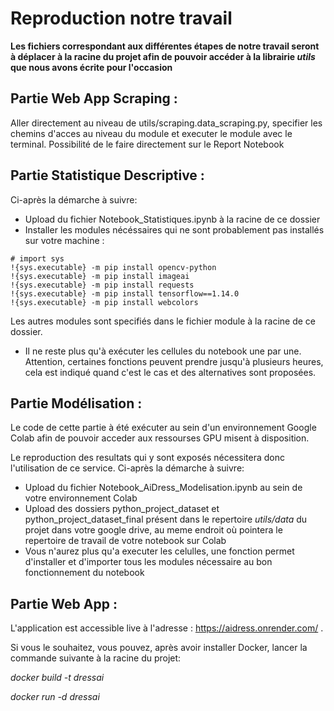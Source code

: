 # Reproduction notre travail 

**Les fichiers correspondant aux différentes étapes de notre travail seront à déplacer à la racine du projet afin de pouvoir accéder à la librairie *utils* que nous avons écrite pour l'occasion**

## Partie Web App Scraping :
Aller directement au niveau de utils/scraping.data_scraping.py, specifier les chemins d'acces au niveau du module et executer le module avec le terminal. Possibilité de le faire directement sur le Report Notebook

## Partie Statistique Descriptive :
Ci-après la démarche à suivre:
* Upload du fichier Notebook_Statistiques.ipynb à la racine de ce dossier
* Installer les modules nécéssaires qui ne sont probablement pas installés sur votre machine :

```
# import sys
!{sys.executable} -m pip install opencv-python
!{sys.executable} -m pip install imageai
!{sys.executable} -m pip install requests
!{sys.executable} -m pip install tensorflow==1.14.0
!{sys.executable} -m pip install webcolors

```
Les autres modules sont specifiés dans le fichier module à la racine de ce dossier.

* Il ne reste plus qu'à exécuter les cellules du  notebook une par une. Attention, certaines fonctions peuvent prendre jusqu'à plusieurs heures, cela est indiqué quand c'est le cas et des alternatives sont proposées.



## Partie Modélisation : 
Le code de cette partie à été exécuter au sein d'un environnement Google Colab afin de pouvoir acceder aux ressourses GPU misent à disposition.

Le reproduction des resultats qui y sont exposés nécessitera donc l'utilisation de ce service.
Ci-après la démarche à suivre:
* Upload du fichier Notebook_AiDress_Modelisation.ipynb au sein de votre environnement Colab
* Upload des dossiers python_project_dataset et python_project_dataset_final présent dans le repertoire                 *utils/data* du projet dans votre google drive, au meme endroit où pointera le repertoire de travail de votre         notebook sur Colab
* Vous n'aurez plus qu'a executer les celulles, une fonction permet d'installer et d'importer tous les modules nécessaire au bon fonctionnement du notebook
    
## Partie Web App :
L'application est accessible live à l'adresse : https://aidress.onrender.com/ .

Si vous le souhaitez, vous pouvez, après avoir installer Docker, lancer la commande suivante à la racine du projet:

*docker build -t dressai*

*docker run -d dressai*


```python

```
